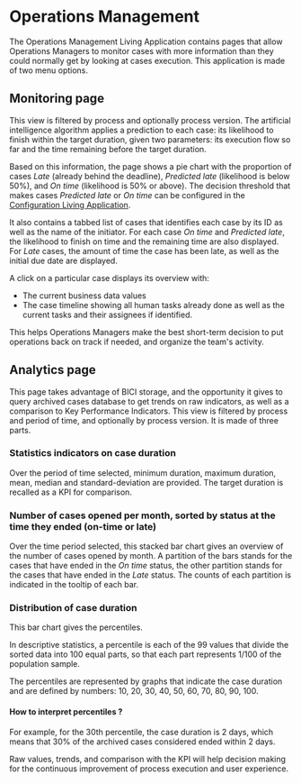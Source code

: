 # Operations Management

The Operations Management Living Application contains pages that allow Operations Managers to monitor cases with more information than they could normally get by looking at cases execution.
This application is made of two menu options.

## Monitoring page

This view is filtered by process and optionally process version.
The artificial intelligence algorithm applies a prediction to each case: its likelihood to finish within the target duration, given two parameters: its execution flow so far and the time remaining before the target duration.

Based on this information, the page shows a pie chart with the proportion of cases *Late* (already behind the deadline), *Predicted late* (likelihood is below 50%), and *On time* (likelihood is 50% or above). 
The decision threshold that makes cases *Predicted late* or *On time* can be configured in the [Configuration Living Application](configure.md). 

It also contains a tabbed list of cases that identifies each case by its ID as well as the name of the initiator. 
For each case *On time* and *Predicted late*, the likelihood to finish on time and the remaining time are also displayed.
For *Late* cases, the amount of time the case has been late, as well as the initial due date are displayed.

A click on a particular case displays its overview with: 
- The current business data values
- The case timeline showing all human tasks already done as well as the current tasks and their assignees if identified.

This helps Operations Managers make the best short-term decision to put operations back on track if needed, and organize the team's activity.

## Analytics page

This page takes advantage of BICI storage, and the opportunity it gives to query archived cases database to get trends on raw indicators, as well as a comparison to Key Performance Indicators.
This view is filtered by process and period of time, and optionally by process version.
It is made of three parts.

### Statistics indicators on case duration
Over the period of time selected, minimum duration, maximum duration, mean, median and standard-deviation are provided.
The target duration is recalled as a KPI for comparison.

### Number of cases opened per month, sorted by status at the time they ended (on-time or late)
Over the time period selected, this stacked bar chart gives an overview of the number of cases opened by month.
A partition of the bars stands for the cases that have ended in the *On time* status, the other partition stands for the cases that have ended in the *Late* status. The counts of each partition is indicated in the tooltip of each bar. 

### Distribution of case duration
This bar chart gives the percentiles.

In descriptive statistics, a percentile is each of the 99 values that divide the sorted data into 100 equal parts, so that each part represents 1/100 of the population sample.

The percentiles are represented by graphs that indicate the case duration and are defined by numbers: 10, 20, 30, 40, 50, 60, 70, 80, 90, 100. 

#### How to interpret percentiles ?
For example, for the 30th percentile, the case duration is 2 days, which means that 30% of the archived cases considered ended within 2 days.

Raw values, trends, and comparison with the KPI will help decision making for the continuous improvement of process execution and user experience.
